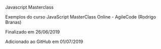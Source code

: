 Javascript Masterclass

Exemplos do curso JavaScript MasterClass Online - AgileCode (Rodrigo Branas)

Finalizado em 26/06/2019

Adicionado ao GitHub em 01/07/2019
